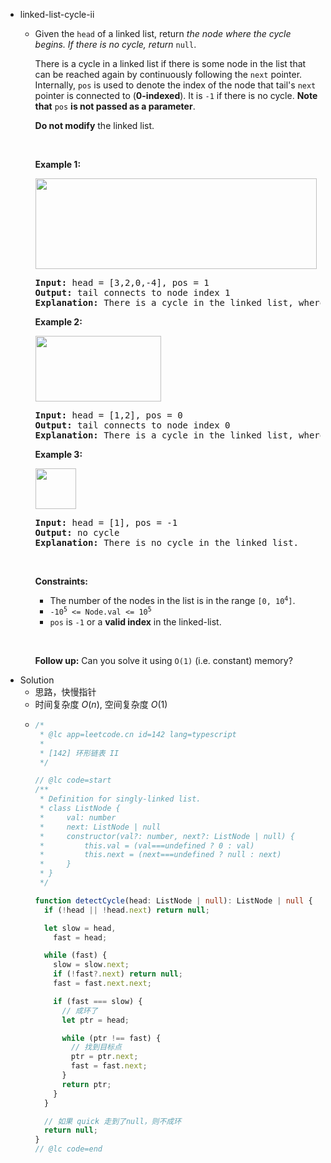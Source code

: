 - linked-list-cycle-ii
	- <p>Given the <code>head</code> of a linked list, return <em>the node where the cycle begins. If there is no cycle, return </em><code>null</code>.</p>
	  
	  <p>There is a cycle in a linked list if there is some node in the list that can be reached again by continuously following the <code>next</code> pointer. Internally, <code>pos</code> is used to denote the index of the node that tail&#39;s <code>next</code> pointer is connected to (<strong>0-indexed</strong>). It is <code>-1</code> if there is no cycle. <strong>Note that</strong> <code>pos</code> <strong>is not passed as a parameter</strong>.</p>
	  
	  <p><strong>Do not modify</strong> the linked list.</p>
	  
	  <p>&nbsp;</p>
	  <p><strong class="example">Example 1:</strong></p>
	  <img alt="" src="https://assets.leetcode.com/uploads/2018/12/07/circularlinkedlist.png" style="height: 145px; width: 450px;" />
	  <pre>
	  <strong>Input:</strong> head = [3,2,0,-4], pos = 1
	  <strong>Output:</strong> tail connects to node index 1
	  <strong>Explanation:</strong> There is a cycle in the linked list, where tail connects to the second node.
	  </pre>
	  
	  <p><strong class="example">Example 2:</strong></p>
	  <img alt="" src="https://assets.leetcode.com/uploads/2018/12/07/circularlinkedlist_test2.png" style="height: 105px; width: 201px;" />
	  <pre>
	  <strong>Input:</strong> head = [1,2], pos = 0
	  <strong>Output:</strong> tail connects to node index 0
	  <strong>Explanation:</strong> There is a cycle in the linked list, where tail connects to the first node.
	  </pre>
	  
	  <p><strong class="example">Example 3:</strong></p>
	  <img alt="" src="https://assets.leetcode.com/uploads/2018/12/07/circularlinkedlist_test3.png" style="height: 65px; width: 65px;" />
	  <pre>
	  <strong>Input:</strong> head = [1], pos = -1
	  <strong>Output:</strong> no cycle
	  <strong>Explanation:</strong> There is no cycle in the linked list.
	  </pre>
	  
	  <p>&nbsp;</p>
	  <p><strong>Constraints:</strong></p>
	  
	  <ul>
	  	<li>The number of the nodes in the list is in the range <code>[0, 10<sup>4</sup>]</code>.</li>
	  	<li><code>-10<sup>5</sup> &lt;= Node.val &lt;= 10<sup>5</sup></code></li>
	  	<li><code>pos</code> is <code>-1</code> or a <strong>valid index</strong> in the linked-list.</li>
	  </ul>
	  
	  <p>&nbsp;</p>
	  <p><strong>Follow up:</strong> Can you solve it using <code>O(1)</code> (i.e. constant) memory?</p>
- Solution
	- 思路，快慢指针
	- 时间复杂度 $O(n)$, 空间复杂度 $O(1)$
	- ```typescript
	  /*
	   * @lc app=leetcode.cn id=142 lang=typescript
	   *
	   * [142] 环形链表 II
	   */
	  
	  // @lc code=start
	  /**
	   * Definition for singly-linked list.
	   * class ListNode {
	   *     val: number
	   *     next: ListNode | null
	   *     constructor(val?: number, next?: ListNode | null) {
	   *         this.val = (val===undefined ? 0 : val)
	   *         this.next = (next===undefined ? null : next)
	   *     }
	   * }
	   */
	  
	  function detectCycle(head: ListNode | null): ListNode | null {
	    if (!head || !head.next) return null;
	  
	    let slow = head,
	      fast = head;
	  
	    while (fast) {
	      slow = slow.next;
	      if (!fast?.next) return null;
	      fast = fast.next.next;
	  
	      if (fast === slow) {
	        // 成环了
	        let ptr = head;
	  
	        while (ptr !== fast) {
	          // 找到目标点
	          ptr = ptr.next;
	          fast = fast.next;
	        }
	        return ptr;
	      }
	    }
	  
	    // 如果 quick 走到了null，则不成环
	    return null;
	  }
	  // @lc code=end
	  
	  ```